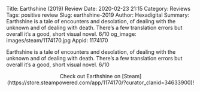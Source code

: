 Title: Earthshine (2019) Review
Date: 2020-02-23 21:15
Category: Reviews
Tags: positive review
Slug: earthshine-2019
Author: Hexadigital
Summary: Earthshine is a tale of encounters and desolation, of dealing with the unknown and of dealing with death. There’s a few translation errors but overall it’s a good, short visual novel. 6/10
og_image: images/steam/1174170.jpg
Appid: 1174170

Earthshine is a tale of encounters and desolation, of dealing with the unknown and of dealing with death. There’s a few translation errors but overall it’s a good, short visual novel. 6/10

<center>Check out Earthshine on [Steam](https://store.steampowered.com/app/1174170/?curator_clanid=34633900)!</center>
